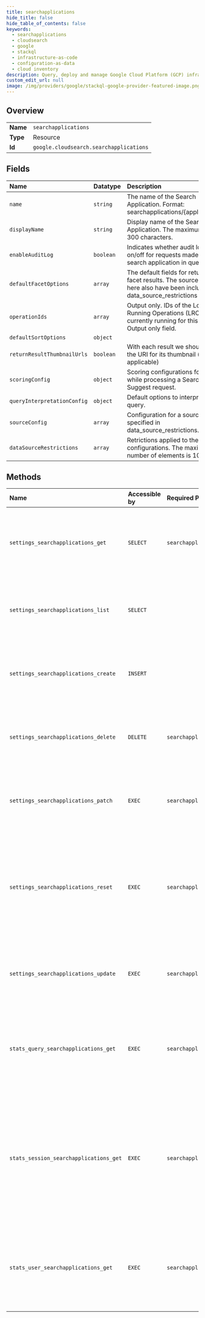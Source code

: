 ```yaml
---
title: searchapplications
hide_title: false
hide_table_of_contents: false
keywords:
  - searchapplications
  - cloudsearch
  - google    
  - stackql
  - infrastructure-as-code
  - configuration-as-data
  - cloud inventory
description: Query, deploy and manage Google Cloud Platform (GCP) infrastructure and resources using SQL
custom_edit_url: null
image: /img/providers/google/stackql-google-provider-featured-image.png
---
```

  
    

## Overview
<table><tbody>
<tr><td><b>Name</b></td><td><code>searchapplications</code></td></tr>
<tr><td><b>Type</b></td><td>Resource</td></tr>
<tr><td><b>Id</b></td><td><code>google.cloudsearch.searchapplications</code></td></tr>
</tbody></table>

## Fields
| Name | Datatype | Description |
|:-----|:---------|:------------|
| `name` | `string` | The name of the Search Application. Format: searchapplications/&#123;application_id&#125;. |
| `displayName` | `string` | Display name of the Search Application. The maximum length is 300 characters. |
| `enableAuditLog` | `boolean` | Indicates whether audit logging is on/off for requests made for the search application in query APIs. |
| `defaultFacetOptions` | `array` | The default fields for returning facet results. The sources specified here also have been included in data_source_restrictions above. |
| `operationIds` | `array` | Output only. IDs of the Long Running Operations (LROs) currently running for this schema. Output only field. |
| `defaultSortOptions` | `object` |  |
| `returnResultThumbnailUrls` | `boolean` | With each result we should return the URI for its thumbnail (when applicable) |
| `scoringConfig` | `object` | Scoring configurations for a source while processing a Search or Suggest request. |
| `queryInterpretationConfig` | `object` | Default options to interpret user query. |
| `sourceConfig` | `array` | Configuration for a sources specified in data_source_restrictions. |
| `dataSourceRestrictions` | `array` | Retrictions applied to the configurations. The maximum number of elements is 10. |
## Methods
| Name | Accessible by | Required Params | Description |
|:-----|:--------------|:----------------|:------------|
| `settings_searchapplications_get` | `SELECT` | `searchapplicationsId` | Gets the specified search application. **Note:** This API requires an admin account to execute. |
| `settings_searchapplications_list` | `SELECT` |  | Lists all search applications. **Note:** This API requires an admin account to execute. |
| `settings_searchapplications_create` | `INSERT` |  | Creates a search application. **Note:** This API requires an admin account to execute. |
| `settings_searchapplications_delete` | `DELETE` | `searchapplicationsId` | Deletes a search application. **Note:** This API requires an admin account to execute. |
| `settings_searchapplications_patch` | `EXEC` | `searchapplicationsId` | Updates a search application. **Note:** This API requires an admin account to execute. |
| `settings_searchapplications_reset` | `EXEC` | `searchapplicationsId` | Resets a search application to default settings. This will return an empty response. **Note:** This API requires an admin account to execute. |
| `settings_searchapplications_update` | `EXEC` | `searchapplicationsId` | Updates a search application. **Note:** This API requires an admin account to execute. |
| `stats_query_searchapplications_get` | `EXEC` | `searchapplicationsId` | Get the query statistics for search application. **Note:** This API requires a standard end user account to execute. |
| `stats_session_searchapplications_get` | `EXEC` | `searchapplicationsId` | Get the # of search sessions, % of successful sessions with a click query statistics for search application. **Note:** This API requires a standard end user account to execute. |
| `stats_user_searchapplications_get` | `EXEC` | `searchapplicationsId` | Get the users statistics for search application. **Note:** This API requires a standard end user account to execute. |
